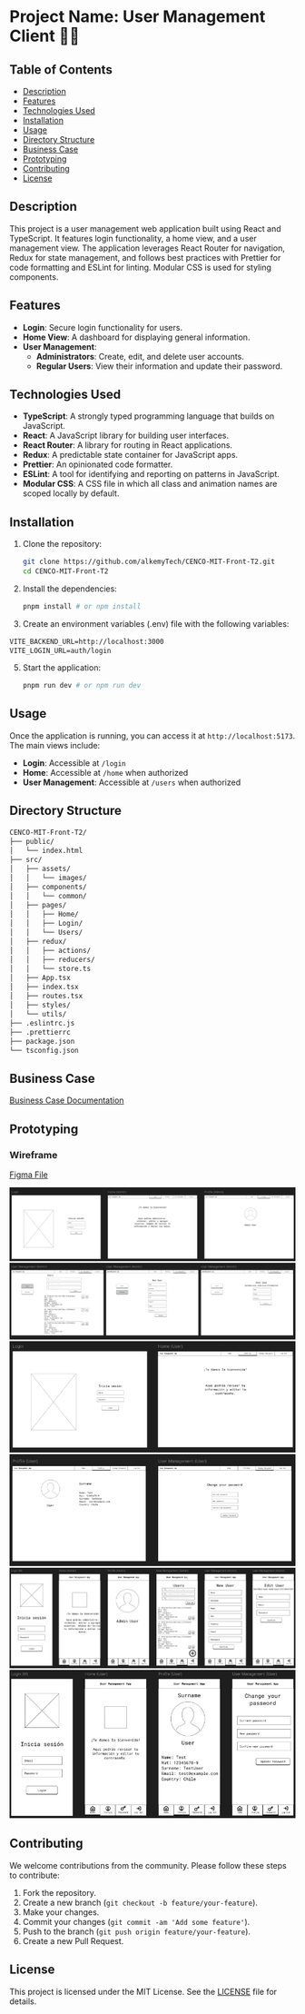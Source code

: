 # Project Name: User Management Client 🧑‍💻

## Table of Contents
- [Description](#description)
- [Features](#features)
- [Technologies Used](#technologies-used)
- [Installation](#installation)
- [Usage](#usage)
- [Directory Structure](#directory-structure)
- [Business Case](#business-case)
- [Prototyping](#prototyping)
- [Contributing](#contributing)
- [License](#license)

## Description
This project is a user management web application built using React and TypeScript. It features login functionality, a home view, and a user management view. The application leverages React Router for navigation, Redux for state management, and follows best practices with Prettier for code formatting and ESLint for linting. Modular CSS is used for styling components.

## Features
- **Login**: Secure login functionality for users.
- **Home View**: A dashboard for displaying general information.
- **User Management**: 
  - **Administrators**: Create, edit, and delete user accounts.
  - **Regular Users**: View their information and update their password.

## Technologies Used
- **TypeScript**: A strongly typed programming language that builds on JavaScript.
- **React**: A JavaScript library for building user interfaces.
- **React Router**: A library for routing in React applications.
- **Redux**: A predictable state container for JavaScript apps.
- **Prettier**: An opinionated code formatter.
- **ESLint**: A tool for identifying and reporting on patterns in JavaScript.
- **Modular CSS**: A CSS file in which all class and animation names are scoped locally by default.

## Installation
1. Clone the repository:
   ```bash
   git clone https://github.com/alkemyTech/CENCO-MIT-Front-T2.git
   cd CENCO-MIT-Front-T2
   ```
2. Install the dependencies:
   ```bash
   pnpm install # or npm install
   ```
3. Create an environment variables (.env) file with the following variables:
  ```env
  VITE_BACKEND_URL=http://localhost:3000
  VITE_LOGIN_URL=auth/login
  ```   
5. Start the application:
   ```bash
   pnpm run dev # or npm run dev

## Usage
Once the application is running, you can access it at `http://localhost:5173`. The main views include:
- **Login**: Accessible at `/login`
- **Home**: Accessible at `/home` when authorized
- **User Management**: Accessible at `/users` when authorized

## Directory Structure
```arduino
CENCO-MIT-Front-T2/
├── public/
│   └── index.html
├── src/
│   ├── assets/
│   │   └── images/
│   ├── components/
│   │   └── common/
│   ├── pages/
│   │   ├── Home/
│   │   ├── Login/
│   │   └── Users/
│   ├── redux/
│   │   ├── actions/
│   │   ├── reducers/
│   │   └── store.ts
│   ├── App.tsx
│   ├── index.tsx
│   ├── routes.tsx
│   ├── styles/
│   └── utils/
├── .eslintrc.js
├── .prettierrc
├── package.json
└── tsconfig.json

```
## Business Case

[Business Case Documentation](business-case-doc.md)

## Prototyping

### Wireframe

[Figma File](https://www.figma.com/embed?embed_host=share&url=https%3A%2F%2Fwww.figma.com%2Fproto%2FmbtqNXlzHirdr2G2JJjt27%2FWireframe%3Fnode-id%3D2-2%26t%3DcLc3Qb2kxMgmFHiw-1%26scaling%3Dmin-zoom%26content-scaling%3Dfixed%26page-id%3D0%253A1)

![Desktop Admin View 1](https://raw.githubusercontent.com/alkemyTech/CENCO-MIT-Back-T2/main/src/assets/img/desktop-admin1.png)
![Desktop Admin View 2](https://raw.githubusercontent.com/alkemyTech/CENCO-MIT-Back-T2/main/src/assets/img/desktop-admin2.png)
![Desktop User View 1](https://raw.githubusercontent.com/alkemyTech/CENCO-MIT-Back-T2/main/src/assets/img/desktop-user1.png)
![Desktop User View 2](https://raw.githubusercontent.com/alkemyTech/CENCO-MIT-Back-T2/main/src/assets/img/desktop-user2.png)
![Mobile Admin View](https://raw.githubusercontent.com/alkemyTech/CENCO-MIT-Back-T2/main/src/assets/img/mobile-admin.png)
![Mobile User View](https://raw.githubusercontent.com/alkemyTech/CENCO-MIT-Back-T2/main/src/assets/img/mobile-user.png)

## Contributing
We welcome contributions from the community. Please follow these steps to contribute:
1. Fork the repository.
2. Create a new branch (`git checkout -b feature/your-feature`).
3. Make your changes.
4. Commit your changes (`git commit -am 'Add some feature'`).
5. Push to the branch (`git push origin feature/your-feature`).
6. Create a new Pull Request.

## License
This project is licensed under the MIT License. See the [LICENSE](LICENSE) file for details.
